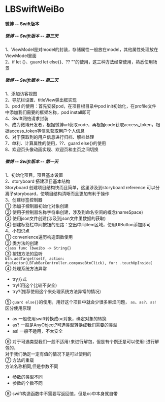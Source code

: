 # LBSwiftWeiBo
#### 微博 -- Swift版本

##### 微博 -- Swift版本 -- 第三天<br>
1、ViewModel是对model的封装，存储属性一般放在model，其他属性处理放在ViewModel里面<br>
2、if let {}、guard let else{}、?? ""的使用，这三种方法经常使用，熟悉使用场景

##### 微博 -- Swift版本 -- 第二天<br>
1、添加访客视图<br>
2、导航栏设置、titleView弹出框实现<br>
3、pod 的使用：首先安装pod，在项目根目录中pod init初始化，在profile文件中添加我们需要的框架名称，pod install即可<br>
4、Swift网络请求封装<br>
5、成为微博开发者，根据微博url获取code，再根据code获取access_token，根据access_token等信息获取用户个人信息<br>
6、对于获取到的用户信息进行归档、解档处理<br>
7、单利、计算属性的使用，??、guard else{}的使用<br>
8、欢迎页头像动画实现、欢迎页和主页之间切换<br>



##### 微博 -- Swift版本 -- 第一天<br>
1、初始化项目，项目基本设置<br>
2、storyboard 搭建项目基本结构<br>
Storyboard 创建项目结构快而且简单，这里涉及到storyboard reference 可以分离子storyboard，使项目结构清晰而且更加有利于操作<br>
3、创建标签控制器<br>
① 添加子控制器初始化对象创建<br>
② 使用子控制器名称字符串创建，涉及到命名空间的概念(nameSpace)<br>
③ 使用json文件创建(涉及到json文件里数据的获取)<br>
④ 创建标签栏中间按钮的思路：空出中间item区域，使用UIButton添加即可<br>
4、小知识点<br>
① convenience遍历构造函数使用<br>
② 类方法的创建<br>
`class func lbweibo -> String{}`<br>
③ 按钮方法的监听<br>
`btn.addTarget(self, action: #selector(LBTabBarController.composeBtnClick), for: .touchUpInside)`<br>
④ 处理系统方法异常<br>
  * try方式<br>
  * try!(用这个比较不安全)<br>
  * try?(推荐使用这个来处理系统方法异常的情况)<br>
  
⑤ `guard else{}`的使用，用好这个项目中就会少很多麻烦问题，
`as`、`as?`、`as!`区分使用原理<br>
  * as 一般使用swift转换成oc对象，确定对象的转换<br>
  * as? 一般是AnyObject?可选类型转换成我们需要的类型<br>
  * as! 一般不适用，不太安全
  
⑥ 对于可选类型我们一般不适用`!`来进行解包，但是有个例还是可以使用`!`进行解包的，<br>
对于我们确定一定有值的情况下是可以使用的<br>
⑦ 方法的重载<br>
方法名称相同,但是参数不同<br>
  * 参数的类型不同 <br>
  * 参数的个数不同<br>
  
⑧ swift构造函数中不需要写返回值，但是oc中本身就自带<br>

